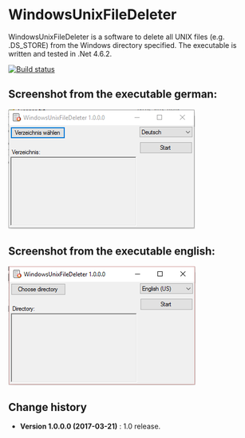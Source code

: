 WindowsUnixFileDeleter
===============

WindowsUnixFileDeleter is a software to delete all UNIX files (e.g. .DS_STORE) from the Windows directory specified.
The executable is written and tested in .Net 4.6.2.

[![Build status](https://ci.appveyor.com/api/projects/status/akh5nnhaf7yb262t?svg=true)](https://ci.appveyor.com/project/SeppPenner/windowsunixfiledeleter)


## Screenshot from the executable german:
![Screenshot from the executable german](https://github.com/SeppPenner/WindowsUnixFileDeleter/blob/master/Screenshot_DE.PNG "Screenshot from the executable german")

## Screenshot from the executable english:
![Screenshot from the executable english](https://github.com/SeppPenner/WindowsUnixFileDeleter/blob/master/Screenshot_EN.PNG "Screenshot from the executable english")

Change history
--------------

* **Version 1.0.0.0 (2017-03-21)** : 1.0 release.
